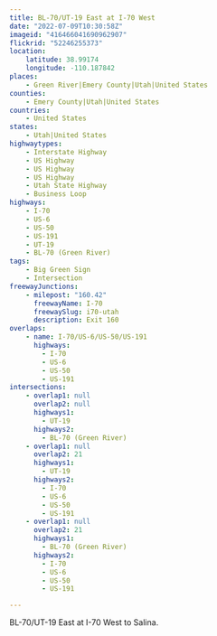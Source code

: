 ```yaml
---
title: BL-70/UT-19 East at I-70 West
date: "2022-07-09T10:30:58Z"
imageid: "416466041690962907"
flickrid: "52246255373"
location:
    latitude: 38.99174
    longitude: -110.187842
places:
    - Green River|Emery County|Utah|United States
counties:
    - Emery County|Utah|United States
countries:
    - United States
states:
    - Utah|United States
highwaytypes:
    - Interstate Highway
    - US Highway
    - US Highway
    - US Highway
    - Utah State Highway
    - Business Loop
highways:
    - I-70
    - US-6
    - US-50
    - US-191
    - UT-19
    - BL-70 (Green River)
tags:
    - Big Green Sign
    - Intersection
freewayJunctions:
    - milepost: "160.42"
      freewayName: I-70
      freewaySlug: i70-utah
      description: Exit 160
overlaps:
    - name: I-70/US-6/US-50/US-191
      highways:
        - I-70
        - US-6
        - US-50
        - US-191
intersections:
    - overlap1: null
      overlap2: null
      highways1:
        - UT-19
      highways2:
        - BL-70 (Green River)
    - overlap1: null
      overlap2: 21
      highways1:
        - UT-19
      highways2:
        - I-70
        - US-6
        - US-50
        - US-191
    - overlap1: null
      overlap2: 21
      highways1:
        - BL-70 (Green River)
      highways2:
        - I-70
        - US-6
        - US-50
        - US-191

---
```

BL-70/UT-19 East at I-70 West to Salina.